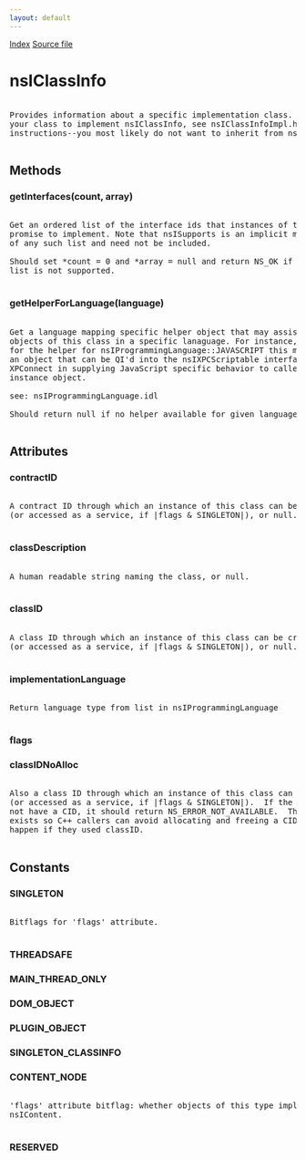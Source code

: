 ```yaml
---
layout: default
---
```

<div id='links'><a href="../index.html">Index</a>
<a href="http://dxr.mozilla.org/mozilla-central/source/xpcom/components/nsIClassInfo.idl">Source file</a>
</div>

# nsIClassInfo #
<pre>  
Provides information about a specific implementation class.  If you want  
your class to implement nsIClassInfo, see nsIClassInfoImpl.h for  
instructions--you most likely do not want to inherit from nsIClassInfo.  
  
</pre>
## Methods ##

### getInterfaces(count, array) ###
<pre>  
Get an ordered list of the interface ids that instances of the class   
promise to implement. Note that nsISupports is an implicit member   
of any such list and need not be included.   
  
Should set *count = 0 and *array = null and return NS_OK if getting the   
list is not supported.  
  
</pre>
### getHelperForLanguage(language) ###
<pre>  
Get a language mapping specific helper object that may assist in using  
objects of this class in a specific lanaguage. For instance, if asked  
for the helper for nsIProgrammingLanguage::JAVASCRIPT this might return   
an object that can be QI'd into the nsIXPCScriptable interface to assist   
XPConnect in supplying JavaScript specific behavior to callers of the   
instance object.  
  
see: nsIProgrammingLanguage.idl  
  
Should return null if no helper available for given language.  
  
</pre>
## Attributes ##

### contractID ###
<pre>  
A contract ID through which an instance of this class can be created  
(or accessed as a service, if |flags & SINGLETON|), or null.  
  
</pre>
### classDescription ###
<pre>  
A human readable string naming the class, or null.  
  
</pre>
### classID ###
<pre>  
A class ID through which an instance of this class can be created  
(or accessed as a service, if |flags & SINGLETON|), or null.  
  
</pre>
### implementationLanguage ###
<pre>  
Return language type from list in nsIProgrammingLanguage  
  
</pre>
### flags ###

### classIDNoAlloc ###
<pre>  
Also a class ID through which an instance of this class can be created  
(or accessed as a service, if |flags & SINGLETON|).  If the class does  
not have a CID, it should return NS_ERROR_NOT_AVAILABLE.  This attribute  
exists so C++ callers can avoid allocating and freeing a CID, as would  
happen if they used classID.  
  
</pre>
## Constants ##

### SINGLETON ###
<pre>  
Bitflags for 'flags' attribute.  
  
</pre>
### THREADSAFE ###

### MAIN_THREAD_ONLY ###

### DOM_OBJECT ###

### PLUGIN_OBJECT ###

### SINGLETON_CLASSINFO ###

### CONTENT_NODE ###
<pre>  
'flags' attribute bitflag: whether objects of this type implement  
nsIContent.  
  
</pre>
### RESERVED ###
